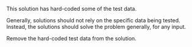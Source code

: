This solution has hard-coded some of the test data.

Generally, solutions should not rely on the specific data being tested. Instead, the solutions should solve the problem generally, for any input.

Remove the hard-coded test data from the solution.
